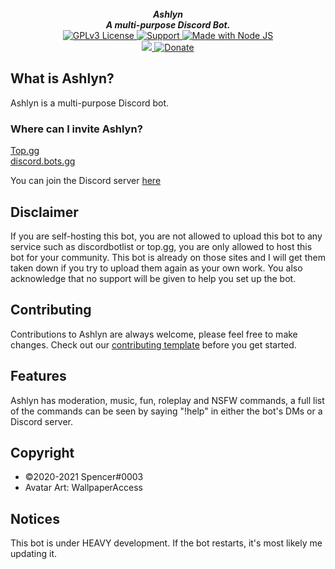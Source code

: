 <div align="center">
  <br>
  <strong><i>Ashlyn</i></strong>
  <br>
  <strong><i>A multi-purpose Discord Bot.</i></strong>
  <br>
<a href="https://github.com/Spencer-0003/Ashlyn/blob/master/LICENSE">
<img src="https://img.shields.io/badge/License-GPLv3-blue.svg?style=for-the-badge" alt="GPLv3 License">
</a>
<a href="https://discord.gg/wfyhsxZ6CV">
    <img src="https://img.shields.io/discord/782275109376360529.svg?label=Discord&logo=Discord&colorB=7289da&style=for-the-badge" alt="Support">
  </a>
  <a href="https://nodejs.org/en/download/">
    <img src="https://img.shields.io/badge/Made%20With-Node%20JS-green.svg?style=for-the-badge&logo=Javascript" alt="Made with Node JS">
  </a>
  
  <br>
    <a href="https://heroku.com/deploy?template=https://github.com/Spencer-0003/Ashlyn">
    <img src="https://img.shields.io/badge/deploy_to-heroku-997FBC.svg?style=for-the-badge&logo=Heroku">
  </a>
  <a href="https://paypal.me/stringbyte">
  <img  src="https://img.shields.io/badge/Donate-blue.svg?style=for-the-badge&logo=paypal"  alt="Donate">
  </a>
</div>

## What is Ashlyn?

Ashlyn is a multi-purpose Discord bot.

### Where can I invite Ashlyn?

[Top.gg](https://top.gg/bot/773305746695520298)\
[discord.bots.gg](https://discord.bots.gg/bots/773305746695520298)

You can join the Discord server [here](https://discord.gg/FhGVhR28pJ)

## Disclaimer

If you are self-hosting this bot, you are not allowed to upload this bot to any service such as discordbotlist or top.gg, you are only allowed to host this bot for your community. This bot is already on those sites and I will get them taken down if you try to upload them again as your own work. You also acknowledge that no support will be given to help you set up the bot.

## Contributing

Contributions to Ashlyn are always welcome, please feel free to make changes. Check out our [contributing template](https://github.com/Spencer/Ashlyn/blob/master/.github/CONTRIBUTING.md) before you get started.

## Features
Ashlyn has moderation, music, fun, roleplay and NSFW commands, a full list of the commands can be seen by saying "!help" in either the bot's DMs or a Discord server.

## Copyright

- ©2020-2021 Spencer#0003
- Avatar Art: WallpaperAccess


## Notices

This bot is under HEAVY development. If the bot restarts, it's most likely me updating it.
